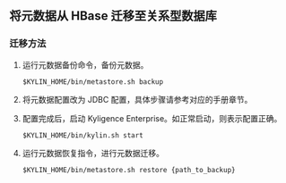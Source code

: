 ## 将元数据从 HBase 迁移至关系型数据库

### 迁移方法

1. 运行元数据备份命令，备份元数据。

   ```shell
   $KYLIN_HOME/bin/metastore.sh backup 
   ```

2. 将元数据配置改为 JDBC 配置，具体步骤请参考对应的手册章节。

3. 配置完成后，启动 Kyligence Enterprise。如正常启动，则表示配置正确。

   ```shell
   $KYLIN_HOME/bin/kylin.sh start
   ```

4. 运行元数据恢复指令，进行元数据迁移。

   ```shell
   $KYLIN_HOME/bin/metastore.sh restore {path_to_backup}
   ```

